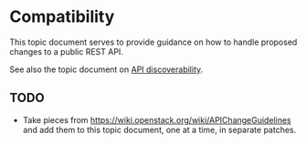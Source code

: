 Compatibility
=============

This topic document serves to provide guidance on how to handle proposed
changes to a public REST API.

See also the topic document on [API discoverability](discoverability).

TODO
----

* Take pieces from https://wiki.openstack.org/wiki/APIChangeGuidelines and add
  them to this topic document, one at a time, in separate patches.

[discoverability]: discoverability.md
